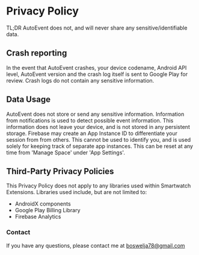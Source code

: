 # Privacy Policy
TL;DR AutoEvent does not, and will never share any sensitive/identifiable data.

## Crash reporting
In the event that AutoEvent crashes, your device codename, Android API level, AutoEvent version and the crash log itself is sent to Google Play for review.
Crash logs do not contain any sensitive information.

## Data Usage
AutoEvent does not store or send any sensitive information. Information from notifications is used to detect possible event information. This information does not leave your device, and is not stored in any persistent storage.
Firebase may create an App Instance ID to differentiate your session from from others. This cannot be used to identify you, and is used solely for keeping track of separate app instances. This can be reset at any time from 'Manage Space' under 'App Settings'.

## Third-Party Privacy Policies
This Privacy Policy does not apply to any libraries used within Smartwatch Extensions. Libraries used include, but are not limited to:
* AndroidX components
* Google Play Billing Library
* Firebase Analytics

### Contact
If you have any questions, please contact me at boswelja78@gmail.com
